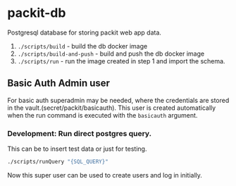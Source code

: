# packit-db

Postgresql database for storing packit web app data.
1. `./scripts/build` - build the db docker image
1. `./scripts/build-and-push` - build and push the db docker image
1. `./scripts/run` - run the image created in step 1 and import the schema.

## Basic Auth Admin user 
For basic auth superadmin may be needed, where the credentials are stored in the vault.(secret/packit/basicauth).
This user is created automatically when the run command is executed with the `basicauth` argument.

### Development: Run direct postgres query.
This can be to insert test data or just for testing. 
```bash
./scripts/runQuery "{SQL_QUERY}"
```

Now this super user can be used to create users and log in initially.